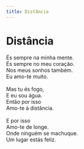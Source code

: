 ```yaml
---
title: Distância
---
```

# Distância 

És sempre na minha mente.<br/>
És sempre no meu coração.<br/>
Nos meus sonhos também.<br/>
Eu amo-te muito.<br/>
<br/>
Mas tu és fogo,<br/>
E eu sou água.<br/>
Então por isso<br/>
Amo-te à distância.<br/>
<br/>
E por isso<br/>
Amo-te de longe.<br/>
Onde ninguém se machuque.<br/>
Um lugar estás feliz.<br/>

